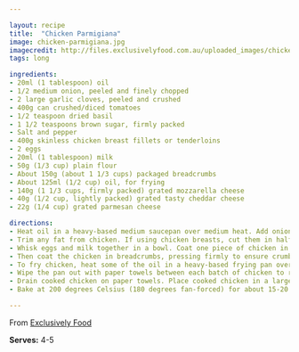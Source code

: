 ```yaml
---

layout: recipe
title:  "Chicken Parmigiana"
image: chicken-parmigiana.jpg
imagecredit: http://files.exclusivelyfood.com.au/uploaded_images/chickenparmigiana6-721579.JPG
tags: long

ingredients:
- 20ml (1 tablespoon) oil
- 1/2 medium onion, peeled and finely chopped
- 2 large garlic cloves, peeled and crushed
- 400g can crushed/diced tomatoes
- 1/2 teaspoon dried basil
- 1 1/2 teaspoons brown sugar, firmly packed
- Salt and pepper
- 400g skinless chicken breast fillets or tenderloins
- 2 eggs
- 20ml (1 tablespoon) milk
- 50g (1/3 cup) plain flour
- About 150g (about 1 1/3 cups) packaged breadcrumbs
- About 125ml (1/2 cup) oil, for frying
- 140g (1 1/3 cups, firmly packed) grated mozzarella cheese
- 40g (1/2 cup, lightly packed) grated tasty cheddar cheese
- 22g (1/4 cup) grated parmesan cheese

directions:
- Heat oil in a heavy-based medium saucepan over medium heat. Add onion and garlic and cook, stirring occasionally, for about 5 minutes, until onion has softened but not browned. Add tomatoes, basil and brown sugar, increase heat and bring to the boil. Once boiling, reduce heat and simmer for about 35-40 minutes, stirring occasionally, until sauce has reached the desired consistency. Add salt and pepper to taste. Set aside for 10 minutes, and then puree sauce in a blender or food processor.
- Trim any fat from chicken. If using chicken breasts, cut them in half horizontally. Cover chicken with a freezer bag and lightly pound with the flat side of meat mallet to flatten. 
- Whisk eggs and milk together in a bowl. Coat one piece of chicken in flour and shake to remove excess. Then dip the chicken into the egg and milk mixture ensuring that all of the flour is moistened.
- Then coat the chicken in breadcrumbs, pressing firmly to ensure crumbs adhere. Repeat with remaining pieces of chicken.
- To fry chicken, heat some of the oil in a heavy-based frying pan over medium-high heat. We cook the chicken in two batches using 1/4 cup of oil for each batch (the number of batches will be determined by the size of your frying pan and you'll need to divide the oil evenly between each batch). Fry the chicken in a single layer, without overcrowding the pan, until golden brown and cooked through.
- Wipe the pan out with paper towels between each batch of chicken to remove any crumbs. This prevents the overcooked loose crumbs adhering to the next batch of chicken.
- Drain cooked chicken on paper towels. Place cooked chicken in a large baking dish and spread with sauce. Sprinkle with combined cheeses.
- Bake at 200 degrees Celsius (180 degrees fan-forced) for about 15-20 minutes, or until cheese is melted and golden. We sprinkle the chicken parmigiana with chopped parsley before serving. 

---
```


From [Exclusively Food](http://www.exclusivelyfood.com.au/2006/07/chicken-parmigiana-recipe.html)
 
**Serves:** 4-5